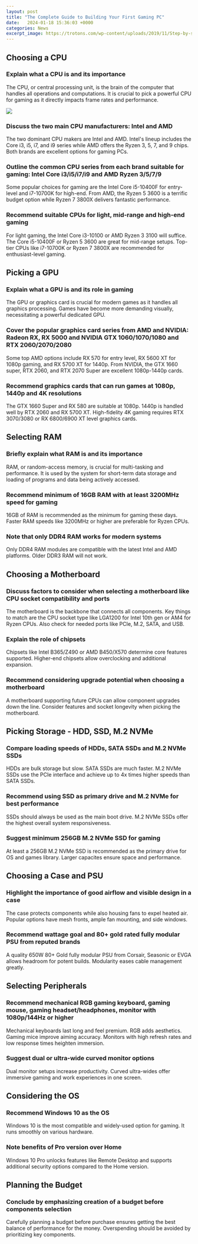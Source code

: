 ```yaml
---
layout: post
title: "The Complete Guide to Building Your First Gaming PC"
date:   2024-01-18 15:36:03 +0000
categories: News
excerpt_image: https://trotons.com/wp-content/uploads/2019/11/Step-by-step-full-guide-about-How-to-Build-a-PC.jpg
---
```

## Choosing a CPU  
### Explain what a CPU is and its importance
The CPU, or central processing unit, is the brain of the computer that handles all operations and computations. It is crucial to pick a powerful CPU for gaming as it directly impacts frame rates and performance.


![](https://trotons.com/wp-content/uploads/2019/11/Step-by-step-full-guide-about-How-to-Build-a-PC.jpg)
### Discuss the two main CPU manufacturers: Intel and AMD   
The two dominant CPU makers are Intel and AMD. Intel's lineup includes the Core i3, i5, i7, and i9 series while AMD offers the Ryzen 3, 5, 7, and 9 chips. Both brands are excellent options for gaming PCs.

### Outline the common CPU series from each brand suitable for gaming: Intel Core i3/i5/i7/i9 and AMD Ryzen 3/5/7/9
Some popular choices for gaming are the Intel Core i5-10400F for entry-level and i7-10700K for high-end. From AMD, the Ryzen 5 3600 is a terrific budget option while Ryzen 7 3800X delivers fantastic performance.

### Recommend suitable CPUs for light, mid-range and high-end gaming  
For light gaming, the Intel Core i3-10100 or AMD Ryzen 3 3100 will suffice. The Core i5-10400F or Ryzen 5 3600 are great for mid-range setups. Top-tier CPUs like i7-10700K or Ryzen 7 3800X are recommended for enthusiast-level gaming.

## Picking a GPU   
### Explain what a GPU is and its role in gaming
The GPU or graphics card is crucial for modern games as it handles all graphics processing. Games have become more demanding visually, necessitating a powerful dedicated GPU.

### Cover the popular graphics card series from AMD and NVIDIA: Radeon RX, RX 5000 and NVIDIA GTX 1060/1070/1080 and RTX 2060/2070/2080
Some top AMD options include RX 570 for entry level, RX 5600 XT for 1080p gaming, and RX 5700 XT for 1440p. From NVIDIA, the GTX 1660 super, RTX 2060, and RTX 2070 Super are excellent 1080p-1440p cards.

### Recommend graphics cards that can run games at 1080p, 1440p and 4K resolutions  
The GTX 1660 Super and RX 580 are suitable at 1080p. 1440p is handled well by RTX 2060 and RX 5700 XT. High-fidelity 4K gaming requires RTX 3070/3080 or RX 6800/6900 XT level graphics cards.

## Selecting RAM
### Briefly explain what RAM is and its importance   
RAM, or random-access memory, is crucial for multi-tasking and performance. It is used by the system for short-term data storage and loading of programs and data being actively accessed.

### Recommend minimum of 16GB RAM with at least 3200MHz speed for gaming
16GB of RAM is recommended as the minimum for gaming these days. Faster RAM speeds like 3200MHz or higher are preferable for Ryzen CPUs.

### Note that only DDR4 RAM works for modern systems
Only DDR4 RAM modules are compatible with the latest Intel and AMD platforms. Older DDR3 RAM will not work.
    
## Choosing a Motherboard
### Discuss factors to consider when selecting a motherboard like CPU socket compatibility and ports
The motherboard is the backbone that connects all components. Key things to match are the CPU socket type like LGA1200 for Intel 10th gen or AM4 for Ryzen CPUs. Also check for needed ports like PCIe, M.2, SATA, and USB.

### Explain the role of chipsets  
Chipsets like Intel B365/Z490 or AMD B450/X570 determine core features supported. Higher-end chipsets allow overclocking and additional expansion. 

### Recommend considering upgrade potential when choosing a motherboard
A motherboard supporting future CPUs can allow component upgrades down the line. Consider features and socket longevity when picking the motherboard.

## Picking Storage - HDD, SSD, M.2 NVMe  
### Compare loading speeds of HDDs, SATA SSDs and M.2 NVMe SSDs
HDDs are bulk storage but slow. SATA SSDs are much faster. M.2 NVMe SSDs use the PCIe interface and achieve up to 4x times higher speeds than SATA SSDs.

### Recommend using SSD as primary drive and M.2 NVMe for best performance
SSDs should always be used as the main boot drive. M.2 NVMe SSDs offer the highest overall system responsiveness.

### Suggest minimum 256GB M.2 NVMe SSD for gaming 
At least a 256GB M.2 NVMe SSD is recommended as the primary drive for OS and games library. Larger capacites ensure space and performance.

## Choosing a Case and PSU
### Highlight the importance of good airflow and visible design in a case  
The case protects components while also housing fans to expel heated air. Popular options have mesh fronts, ample fan mounting, and side windows.

### Recommend wattage goal and 80+ gold rated fully modular PSU from reputed brands
A quality 650W 80+ Gold fully modular PSU from Corsair, Seasonic or EVGA allows headroom for potent builds. Modularity eases cable management greatly. 

## Selecting Peripherals
### Recommend mechanical RGB gaming keyboard, gaming mouse, gaming headset/headphones, monitor with 1080p/144Hz or higher   
Mechanical keyboards last long and feel premium. RGB adds aesthetics. Gaming mice improve aiming accuracy. Monitors with high refresh rates and low response times heighten immersion.

### Suggest dual or ultra-wide curved monitor options
Dual monitor setups increase productivity. Curved ultra-wides offer immersive gaming and work experiences in one screen.

## Considering the OS  
### Recommend Windows 10 as the OS
Windows 10 is the most compatible and widely-used option for gaming. It runs smoothly on various hardware.

### Note benefits of Pro version over Home  
Windows 10 Pro unlocks features like Remote Desktop and supports additional security options compared to the Home version.

## Planning the Budget
### Conclude by emphasizing creation of a budget before components selection
Carefully planning a budget before purchase ensures getting the best balance of performance for the money. Overspending should be avoided by prioritizing key components.
